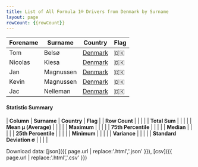 ```yaml
---
title: List of All Formula 1® Drivers from Denmark by Surname
layout: page
rowCount: {{rowCount}}
---
```


| Forename | Surname | Country | Flag |
|--|--|--|--|
| Tom | Belsø | [Denmark](/f1/countries/denmark) | 🇩🇰 |
| Nicolas | Kiesa | [Denmark](/f1/countries/denmark) | 🇩🇰 |
| Jan | Magnussen | [Denmark](/f1/countries/denmark) | 🇩🇰 |
| Kevin | Magnussen | [Denmark](/f1/countries/denmark) | 🇩🇰 |
| Jac | Nelleman | [Denmark](/f1/countries/denmark) | 🇩🇰 |

#### Statistic Summary

| **Column** | **Surname** | **Country** | **Flag** |
| **Row Count** |  |  |  |
| **Total Sum** |  |  |  |
| **Mean μ (Average)** |  |  |  |
| **Maximum** |  |  |  |
| **75th Percentile** |  |  |  |
| **Median** |  |  |  |
| **25th Percentile** |  |  |  |
| **Minimum** |  |  |  |
| **Variance** |  |  |  |
| **Standard Deviation σ** |  |  |  |

Download data: [json]({{ page.url | replace:'.html','.json' }}), [csv]({{ page.url | replace:'.html','.csv' }})
